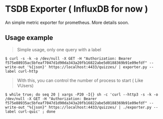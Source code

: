 # TSDB Exporter ( InfluxDB for now )
An simple metric exporter for prometheus. More details soon.

## Usage example
> Simple usage, only one query with a label
```shell
$ curl -s -k -o /dev/null -X GET -H "Authorization: Bearer f575e88935ac5bfeaf7047d1d90da343a20fb16822abe5d0188369b91e09efdf" --write-out '%{json}' https://localhost:4433/quizzes/ | exporter.py --label curl-http
```

> With this, you can control the number of process to start ( Like VUsers)
```shell
$ while true; do seq 20 | xargs -P20 -I{} sh -c 'curl --http3 -s -k -o /dev/null -X GET -H "Authorization: Bearer f575e88935ac5bfeaf7047d1d90da343a20fb16822abe5d0188369b91e09efdf" --write-out "%{json}" https://localhost:4433/quizzes/ | ./exporter.py --label curl-quic' ; done
```